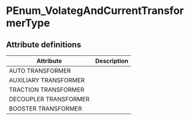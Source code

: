 PEnum_VolategAndCurrentTransformerType
======================================
Attribute definitions
---------------------
| Attribute             | Description   |
|-----------------------|---------------|
| AUTO TRANSFORMER      |               |
| AUXILIARY TRANSFORMER |               |
| TRACTION TRANSFORMER  |               |
| DECOUPLER TRANSFORMER |               |
| BOOSTER TRANSFORMER   |               |

